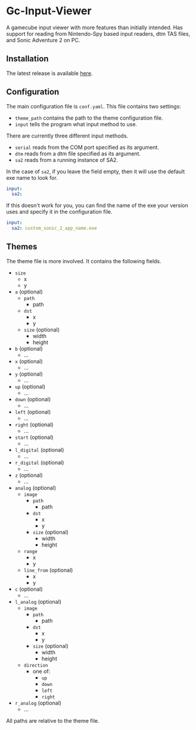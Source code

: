 # Gc-Input-Viewer
A gamecube input viewer with more features than initially intended.
Has support for reading from Nintendo-Spy based input readers, dtm TAS files, and Sonic Adventure 2 on PC.

## Installation
The latest release is available [here](https://github.com/Isaac-Lozano/GC-Input-Viewer/releases).

## Configuration
The main configuration file is `conf.yaml`. This file contains two settings:
* `theme_path` contains the path to the theme configuration file.
* `input` tells the program what input method to use.

There are currently three different input methods.
* `serial` reads from the COM port specified as its argument.
* `dtm` reads from a dtm file specified as its argument.
* `sa2` reads from a running instance of SA2.

In the case of `sa2`, if you leave the field empty, then it will use the default exe name to look for.
```yaml
input:
  sa2:
```

If this doesn't work for you, you can find the name of the exe your version uses and specify it in the configuration file.
```yaml
input:
  sa2: custom_sonic_2_app_name.exe
```

## Themes
The theme file is more involved. It contains the following fields.
* `size`
  * x
  * y
* `a` (optional)
  * `path`
    * path
  * `dst`
    * x
    * y
  * `size` (optional)
    * width
    * height
* `b` (optional)
  * ...
* `x` (optional)
  * ...
* `y` (optional)
  * ...
* `up` (optional)
  * ...
* `down` (optional)
  * ...
* `left` (optional)
  * ...
* `right` (optional)
  * ...
* `start` (optional)
  * ...
* `l_digital` (optional)
  * ...
* `r_digital` (optional)
  * ...
* `z` (optional)
  * ...
* `analog` (optional)
  * `image`
    * `path`
      * path
    * `dst`
      * x
      * y
    * `size` (optional)
      * width
      * height
  * `range`
    * x
    * y
  * `line_from` (optional)
    * x
    * y
* `c` (optional)
  * ...
* `l_analog` (optional)
  * `image`
    * `path`
      * path
    * `dst`
      * x
      * y
    * `size` (optional)
      * width
      * height
  * `direction`
    * one of:
      * `up`
      * `down`
      * `left`
      * `right`
* `r_analog` (optional)
  * ...

All paths are relative to the theme file.
